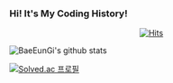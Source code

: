 ### Hi! It's My Coding History!






<div align=center>
	
  [![Hits](https://hits.seeyoufarm.com/api/count/incr/badge.svg?url=https%3A%2F%2Fgithub.com%2FBaeEunGi&count_bg=%23F10707&title_bg=%23555555&icon=&icon_color=%23E7E7E7&title=hits&edge_flat=false)](https://hits.seeyoufarm.com)
	
  </div>
  
![BaeEunGi's github stats](https://github-readme-stats.vercel.app/api?username=BaeEunGi&show_icons=true)

[![Solved.ac
프로필](http://mazassumnida.wtf/api/v2/generate_badge?boj=withjust7)](https://solved.ac/withjust7)

